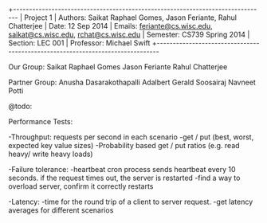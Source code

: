 +-------------------------------------------------------------------------------
| Project 1
| Authors: Saikat Raphael Gomes, Jason Feriante, Rahul Chatterjee
| Date: 12 Sep 2014
| Emails: feriante@cs.wisc.edu, saikat@cs.wisc.edu, rchat@cs.wisc.edu
| Semester: CS739 Spring 2014
| Section: LEC 001
| Professor: Michael Swift
+-------------------------------------------------------------------------------

Our Group:
Saikat Raphael Gomes
Jason Feriante
Rahul Chatterjee

Partner Group:
Anusha Dasarakothapalli
Adalbert Gerald Soosairaj
Navneet Potti


@todo:

Performance Tests:

-Throughput: requests per second in each scenario
  -get / put (best, worst, expected key value sizes)
  -Probability based get / put ratios (e.g. read heavy/ write heavy loads)

-Failure tolerance: 
  -heartbeat cron process sends heartbeat every 10 seconds. if the request
  times out, the server is restarted
  -find a way to overload server, confirm it correctly restarts

-Latency:
  -time for the round trip of a client to server request.
  -get latency averages for different scenarios
